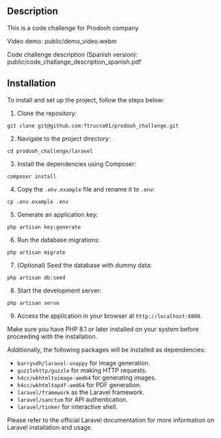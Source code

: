 ## Description

This is a code challenge for Prodooh company

Video demo: public/demo_video.webm

Code challenge description (Spanish version): public/code_challange_description_spanish.pdf


## Installation

To install and set up the project, follow the steps below:

1. Clone the repository:

```shell
git clone git@github.com:ftrucco01/prodooh_challenge.git
```

2. Navigate to the project directory:

```shell
cd prodooh_challenge/laravel
```

3. Install the dependencies using Composer:

```shell
composer install
```

4. Copy the `.env.example` file and rename it to `.env`:

```shell
cp .env.example .env
```

5. Generate an application key:

```shell
php artisan key:generate
```


6. Run the database migrations:

```shell
php artisan migrate
```

7. (Optional) Seed the database with dummy data:

```shell
php artisan db:seed
```

8. Start the development server:

```shell
php artisan serve
```


9. Access the application in your browser at `http://localhost:8000`.

Make sure you have PHP 8.1 or later installed on your system before proceeding with the installation.

Additionally, the following packages will be installed as dependencies:

- `barryvdh/laravel-snappy` for image generation.
- `guzzlehttp/guzzle` for making HTTP requests.
- `h4cc/wkhtmltoimage-amd64` for generating images.
- `h4cc/wkhtmltopdf-amd64` for PDF generation.
- `laravel/framework` as the Laravel framework.
- `laravel/sanctum` for API authentication.
- `laravel/tinker` for interactive shell.

Please refer to the official Laravel documentation for more information on Laravel installation and usage.